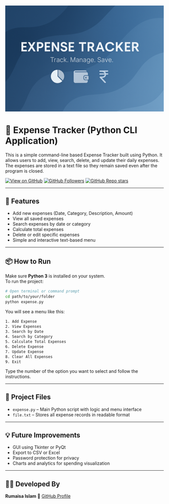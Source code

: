 ![Expense Tracker Banner](banner.png)

# 💸 Expense Tracker (Python CLI Application)

This is a simple command-line based Expense Tracker built using Python. It allows users to add, view, search, delete, and update their daily expenses. The expenses are stored in a text file so they remain saved even after the program is closed.

[![View on GitHub](https://img.shields.io/badge/View%20Project-Click%20Here-green?style=for-the-badge&logo=github)](https://github.com/Rumaisas-islam/expense_tracker)
[![GitHub Followers](https://img.shields.io/github/followers/Rumaisas-islam?label=Follow&style=social)](https://github.com/Rumaisas-islam)
[![GitHub Repo stars](https://img.shields.io/github/stars/Rumaisas-islam/expense_tracker?style=social)](https://github.com/Rumaisas-islam/expense_tracker/stargazers)

---

## 🚀 Features

- Add new expenses (Date, Category, Description, Amount)  
- View all saved expenses  
- Search expenses by date or category  
- Calculate total expenses  
- Delete or edit specific expenses  
- Simple and interactive text-based menu  

---

## 📦 How to Run

Make sure **Python 3** is installed on your system.  
To run the project:

```bash
# Open terminal or command prompt
cd path/to/your/folder
python expense.py
````

You will see a menu like this:

```
1. Add Expense  
2. View Expenses  
3. Search by Date  
4. Search by Category  
5. Calculate Total Expenses  
6. Delete Expense  
7. Update Expense  
8. Clear All Expenses  
9. Exit
```

Type the number of the option you want to select and follow the instructions.

---

## 📁 Project Files

* `expense.py` – Main Python script with logic and menu interface
* `file.txt` – Stores all expense records in readable format

---

## 💡 Future Improvements

* GUI using Tkinter or PyQt
* Export to CSV or Excel
* Password protection for privacy
* Charts and analytics for spending visualization

---

## 👩‍💻 Developed By

**Rumaisa Islam**
📌 [GitHub Profile](https://github.com/Rumaisas-islam)
